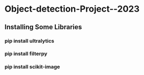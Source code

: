 # Object-detection-Project--2023

## Installing Some Libraries

 ### pip install ultralytics

 ### pip install filterpy

 ### pip install scikit-image


